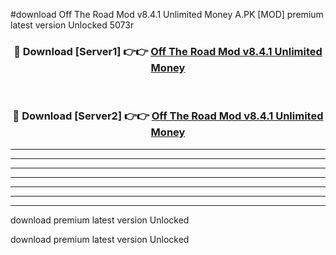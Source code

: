 #download Off The Road Mod v8.4.1 Unlimited Money A.PK [MOD] premium latest version Unlocked 5073r 



<div align="center">
<h3>🔴 Download [Server1] 👉👉 <a href="https://download1apk.web.app/">Off The Road Mod v8.4.1 Unlimited Money</a></h3><br>

<h3>🔴 Download [Server2] 👉👉 <a href="https://download1apk.web.app/">Off The Road Mod v8.4.1 Unlimited Money</a></h3>
</div>





----------------------------------------------------------

----------------------------------------------------------

----------------------------------------------------------

----------------------------------------------------------

----------------------------------------------------------

----------------------------------------------------------

----------------------------------------------------------

download premium latest version Unlocked

download premium latest version Unlocked
